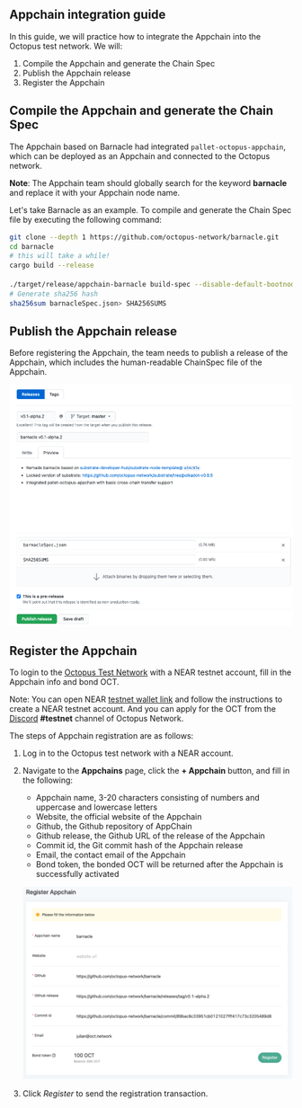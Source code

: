 ## Appchain integration guide

In this guide, we will practice how to integrate the Appchain into the Octopus test network. We will:

1. Compile the Appchain and generate the Chain Spec
2. Publish the Appchain release
3. Register the Appchain

## Compile the Appchain and generate the Chain Spec

The Appchain based on Barnacle had integrated `pallet-octopus-appchain`, which can be deployed as an Appchain and connected to the Octopus network.

**Note**: The Appchain team should globally search for the keyword **barnacle** and replace it with your Appchain node name.

Let's take Barnacle as an example. To compile and generate the Chain Spec file by executing the following command:

```bash
git clone --depth 1 https://github.com/octopus-network/barnacle.git
cd barnacle
# this will take a while!
cargo build --release

./target/release/appchain-barnacle build-spec --disable-default-bootnode --chain dev> barnacleSpec.json
# Generate sha256 hash
sha256sum barnacleSpec.json> SHA256SUMS
```

## Publish the Appchain release

Before registering the Appchain, the team needs to publish a release of the Appchain, which includes the human-readable ChainSpec file of the Appchain.

![Release screenshot](./release.png)

## Register the Appchain

To login to the [Octopus Test Network](https://testnet.oct.network/) with a NEAR testnet account, fill in the Appchain info and bond OCT.

Note: You can open NEAR [testnet wallet link](https://wallet.testnet.near.org/) and follow the instructions to create a NEAR testnet account. And you can apply for the OCT from the [Discord](https://discord.gg/6GTJBkZA9Q) **#testnet** channel of Octopus Network.

The steps of Appchain registration are as follows:

1. Log in to the Octopus test network with a NEAR account.
2. Navigate to the **Appchains** page, click the **+ Appchain** button, and fill in the following:
    * Appchain name, 3-20 characters consisting of numbers and uppercase and lowercase letters
    * Website, the official website of the Appchain
    * Github, the Github repository of AppChain
    * Github release, the Github URL of the release of the Appchain
    * Commit id, the Git commit hash of the Appchain release
    * Email, the contact email of the Appchain
    * Bond token, the bonded OCT will be returned after the Appchain is successfully activated

   ![Register Screenshot](./register.png)

3. Click *Register* to send the registration transaction.